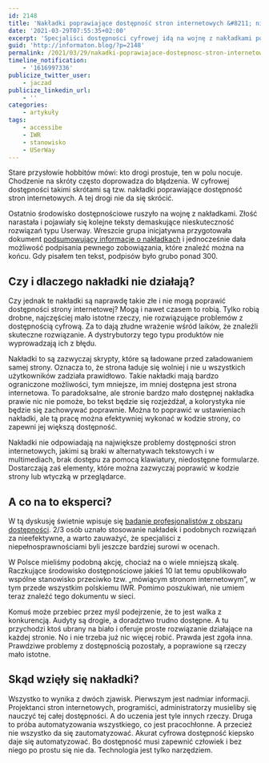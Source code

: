 ```yaml
---
id: 2148
title: 'Nakładki poprawiające dostępność stron internetowych &#8211; nie wierzcie w to'
date: '2021-03-29T07:55:35+02:00'
excerpt: 'Specjaliści dostępności cyfrowej idą na wojnę z nakładkami poprawiającymi dostępność stron internetowych.'
guid: 'http://informaton.blog/?p=2148'
permalink: /2021/03/29/nakadki-poprawiajace-dostepnosc-stron-internetowych-nie-wierzcie-w-to/
timeline_notification:
    - '1616997336'
publicize_twitter_user:
    - jaczad
publicize_linkedin_url:
    - ''
categories:
    - artykuły
tags:
    - accessibe
    - IWR
    - stanowisko
    - USerWay
---
```


Stare przysłowie hobbitów mówi: kto drogi prostuje, ten w polu nocuje. Chodzenie na skróty często doprowadza do błądzenia. W cyfrowej dostępności takimi skrótami są tzw. nakładki poprawiające dostępność stron internetowych. A tej drogi nie da się skrócić.

Ostatnio środowisko dostępnościowe ruszyło na wojnę z nakładkami. Złość narastała i pojawiały się kolejne teksty demaskujące nieskuteczność rozwiązań typu Userway. Wreszcie grupa inicjatywna przygotowała dokument [podsumowujący informacje o nakładkach](https://overlayfactsheet.com/?fbclid=IwAR2aAJoES-qW3BVYU_0oCaQPMsMhB1XJF0IMjsYlGJ7rpfKGohicmH3LEHw) i jednocześnie dała możliwość podpisania pewnego zobowiązania, które znaleźć można na końcu. Gdy pisałem ten tekst, podpisów było grubo ponad 300.

## Czy i dlaczego nakładki nie działają?

Czy jednak te nakładki są naprawdę takie złe i nie mogą poprawić dostępności strony internetowej? Mogą i nawet czasem to robią. Tylko robią drobne, najczęściej mało istotne rzeczy, nie rozwiązujące problemów z dostępnością cyfrową. Za to dają złudne wrażenie wśród laików, że znaleźli skuteczne rozwiązanie. A dystrybutorzy tego typu produktów nie wyprowadzają ich z błędu.

Nakładki to są zazwyczaj skrypty, które są ładowane przed załadowaniem samej strony. Oznacza to, że strona ładuje się wolniej i nie u wszystkich użytkowników zadziała prawidłowo. Takie nakładki mają bardzo ograniczone możliwości, tym mniejsze, im mniej dostępna jest strona internetowa. To paradoksalne, ale stronie bardzo mało dostępnej nakładka prawie nic nie pomoże, bo tekst będzie się rozjeżdżał, a kolorystyka nie będzie się zachowywać poprawnie. Można to poprawić w ustawieniach nakładki, ale tą pracę można efektywniej wykonać w kodzie strony, co zapewni jej większą dostępność.

Nakładki nie odpowiadają na największe problemy dostępności stron internetowych, jakimi są braki w alternatywach tekstowych i w multimediach, brak dostępu za pomocą klawiatury, niedostępne formularze. Dostarczają zaś elementy, które można zazwyczaj poprawić w kodzie strony lub wtyczką w przeglądarce.

## A co na to eksperci?

W tą dyskusję świetnie wpisuje się [badanie profesjonalistów z obszaru dostępności](https://webaim.org/blog/practitioners-survey-3/). 2/3 osób uznało stosowanie nakładek i podobnych rozwiązań za nieefektywne, a warto zauważyć, że specjaliści z niepełnosprawnościami byli jeszcze bardziej surowi w ocenach.

W Polsce mieliśmy podobną akcję, chociaż na o wiele mniejszą skalę. Raczkujące środowisko dostępnościowe jakieś 10 lat temu opublikowało wspólne stanowisko przeciwko tzw. „mówiącym stronom internetowym”, w tym przede wszystkim polskiemu IWR. Pomimo poszukiwań, nie umiem teraz znaleźć tego dokumentu w sieci.

Komuś może przebiec przez myśl podejrzenie, że to jest walka z konkurencją. Audyty są drogie, a doradztwo trudno dostępne. A tu przychodzi ktoś ubrany na biało i oferuje proste rozwiązanie działające na każdej stronie. No i nie trzeba już nic więcej robić. Prawda jest zgoła inna. Prawdziwe problemy z dostępnością pozostały, a poprawione są rzeczy mało istotne.

## Skąd wzięły się nakładki?

Wszystko to wynika z dwóch zjawisk. Pierwszym jest nadmiar informacji. Projektanci stron internetowych, programiści, administratorzy musieliby się nauczyć tej całej dostępności. A do uczenia jest tyle innych rzeczy. Druga to próba automatyzowania wszystkiego, co jest pracochłonne. A przecież nie wszystko da się zautomatyzować. Akurat cyfrowa dostępność kiepsko daje się automatyzować. Bo dostępność musi zapewnić człowiek i bez niego po prostu się nie da. Technologia jest tylko narzędziem.
